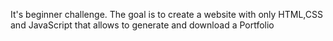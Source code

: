 It's beginner challenge. The goal is to create a website with only HTML,CSS and JavaScript that allows to generate and download a Portfolio
